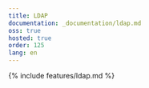 ```yaml
---
title: LDAP
documentation: _documentation/ldap.md
oss: true
hosted: true
order: 125
lang: en
---
```


{% include features/ldap.md %}